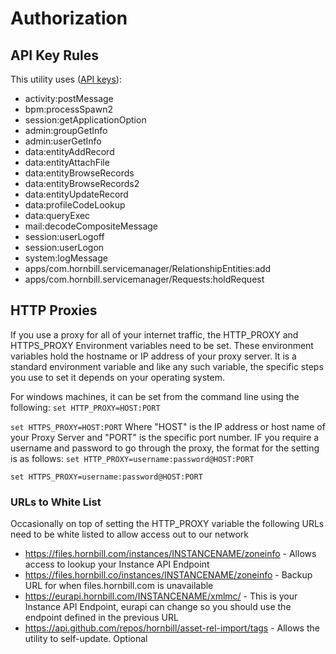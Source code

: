 # Authorization

## API Key Rules

This utility uses ([API keys](https://docs.hornbill.com/esp-fundamentals/security/api-keys)):

- activity:postMessage
- bpm:processSpawn2
- session:getApplicationOption
- admin:groupGetInfo
- admin:userGetInfo
- data:entityAddRecord
- data:entityAttachFile
- data:entityBrowseRecords
- data:entityBrowseRecords2
- data:entityUpdateRecord
- data:profileCodeLookup
- data:queryExec
- mail:decodeCompositeMessage
- session:userLogoff
- session:userLogon
- system:logMessage
- apps/com.hornbill.servicemanager/RelationshipEntities:add
- apps/com.hornbill.servicemanager/Requests:holdRequest

## HTTP Proxies

If you use a proxy for all of your internet traffic, the HTTP_PROXY and HTTPS_PROXY Environment variables need to be set. These environment variables hold the hostname or IP address of your proxy server. It is a standard environment variable and like any such variable, the specific steps you use to set it depends on your operating system.

For windows machines, it can be set from the command line using the following:
``set HTTP_PROXY=HOST:PORT``

``set HTTPS_PROXY=HOST:PORT``
Where "HOST" is the IP address or host name of your Proxy Server and "PORT" is the specific port number. IF you require a username and password to go through the proxy, the format for the setting is as follows:
``set HTTP_PROXY=username:password@HOST:PORT``

``set HTTPS_PROXY=username:password@HOST:PORT``
### **URLs to White List**

Occasionally on top of setting the HTTP_PROXY variable the following URLs need to be white listed to allow access out to our network

- https://files.hornbill.com/instances/INSTANCENAME/zoneinfo - Allows access to lookup your Instance API Endpoint
- https://files.hornbill.co/instances/INSTANCENAME/zoneinfo - Backup URL for when files.hornbill.com is unavailable
- https://eurapi.hornbill.com/INSTANCENAME/xmlmc/ - This is your Instance API Endpoint, eurapi can change so you should use the endpoint defined in the previous URL
- https://api.github.com/repos/hornbill/asset-rel-import/tags - Allows the utility to self-update. Optional